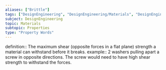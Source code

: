 ```yaml
---
aliases: ["Brittle"]
tags: ["DesignEngineering", "DesignEngineering/Materials", "DesignEngineering/Materials/Properties", "DesignEngineering/Materials/Properties/PropertyWords"]
subject: DesignEngineering
topic: Materials
subtopic: Properties
type: "Property Words"
---
```


definition:: The maximum shear (opposite forces in a flat plane) strength a material can withstand before it breaks.
example::  2 washers pulling apart a screw in opposite directions. The screw would need to have high shear strength to withstand the forces.